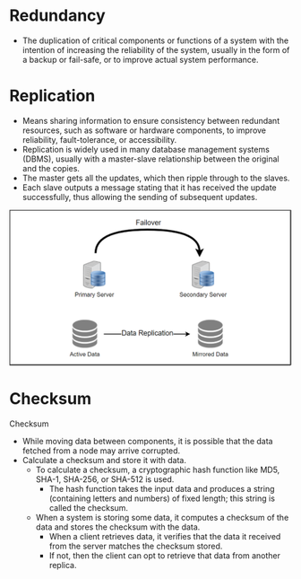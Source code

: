 # Redundancy
 - The duplication of critical components or functions of a system with the intention of increasing the reliability of the system, usually in the form of a backup or fail-safe, or to improve actual system performance.

# Replication
 - Means sharing information to ensure consistency between redundant resources, such as software or hardware components, to improve reliability, fault-tolerance, or accessibility.
 - Replication is widely used in many database management systems (DBMS), usually with a master-slave relationship between the original and the copies.
 - The master gets all the updates, which then ripple through to the slaves.
 - Each slave outputs a message stating that it has received the update successfully, thus allowing the sending of subsequent updates.

![Failover Primary Server Secondary Server —Data Replication—y Active Data Mirrored Data ](https://raw.githubusercontent.com/lambda826/My-Notebook/master/08%20Distributed%20System/01%20System%20Design/01%20System%20Design%20Tools/resource/replication/replication.png)

# Checksum
Checksum
- While moving data between components, it is possible that the data fetched from a node may arrive corrupted.
- Calculate a checksum and store it with data.
	- To calculate a checksum, a cryptographic hash function like MD5, SHA-1, SHA-256, or SHA-512 is used.
		- The hash function takes the input data and produces a string (containing letters and numbers) of fixed length; this string is called the checksum.
	- When a system is storing some data, it computes a checksum of the data and stores the checksum with the data.
		- When a client retrieves data, it verifies that the data it received from the server matches the checksum stored.
		- If not, then the client can opt to retrieve that data from another replica.

<!--stackedit_data:
eyJoaXN0b3J5IjpbLTExNDc2ODMzODQsLTE1NTI5MjUyODFdfQ
==
-->